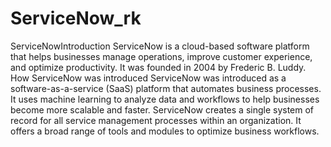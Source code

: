 # ServiceNow_rk
ServiceNowIntroduction
ServiceNow is a cloud-based software platform that helps businesses manage operations, improve customer experience, and optimize productivity. It was founded in 2004 by Frederic B. Luddy. 
How ServiceNow was introduced
ServiceNow was introduced as a software-as-a-service (SaaS) platform that automates business processes. 
It uses machine learning to analyze data and workflows to help businesses become more scalable and faster. 
ServiceNow creates a single system of record for all service management processes within an organization. 
It offers a broad range of tools and modules to optimize business workflows. 

